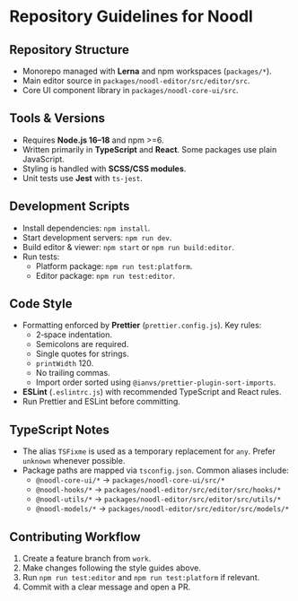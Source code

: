 # Repository Guidelines for Noodl

## Repository Structure
- Monorepo managed with **Lerna** and npm workspaces (`packages/*`).
- Main editor source in `packages/noodl-editor/src/editor/src`.
- Core UI component library in `packages/noodl-core-ui/src`.

## Tools & Versions
- Requires **Node.js 16–18** and npm >=6.
- Written primarily in **TypeScript** and **React**. Some packages use plain JavaScript.
- Styling is handled with **SCSS/CSS modules**.
- Unit tests use **Jest** with `ts-jest`.

## Development Scripts
- Install dependencies: `npm install`.
- Start development servers: `npm run dev`.
- Build editor & viewer: `npm start` or `npm run build:editor`.
- Run tests:
  - Platform package: `npm run test:platform`.
  - Editor package: `npm run test:editor`.

## Code Style
- Formatting enforced by **Prettier** (`prettier.config.js`). Key rules:
  - 2‑space indentation.
  - Semicolons are required.
  - Single quotes for strings.
  - `printWidth` 120.
  - No trailing commas.
  - Import order sorted using `@ianvs/prettier-plugin-sort-imports`.
- **ESLint** (`.eslintrc.js`) with recommended TypeScript and React rules.
- Run Prettier and ESLint before committing.

## TypeScript Notes
- The alias `TSFixme` is used as a temporary replacement for `any`. Prefer `unknown` whenever possible.
- Package paths are mapped via `tsconfig.json`. Common aliases include:
  - `@noodl-core-ui/*` → `packages/noodl-core-ui/src/*`
  - `@noodl-hooks/*` → `packages/noodl-editor/src/editor/src/hooks/*`
  - `@noodl-utils/*` → `packages/noodl-editor/src/editor/src/utils/*`
  - `@noodl-models/*` → `packages/noodl-editor/src/editor/src/models/*`

## Contributing Workflow
1. Create a feature branch from `work`.
2. Make changes following the style guides above.
3. Run `npm run test:editor` and `npm run test:platform` if relevant.
4. Commit with a clear message and open a PR.

